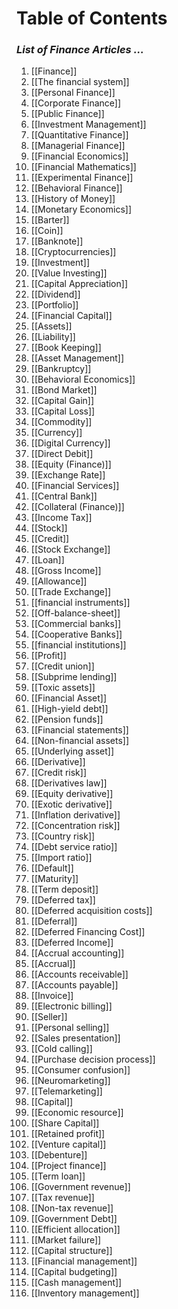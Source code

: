 # **Table of Contents**
### *List of Finance Articles ...*

1. [[Finance]]
2. [[The financial system]]
3. [[Personal Finance]]
4. [[Corporate Finance]]
5. [[Public Finance]]
6. [[Investment Management]]
7. [[Quantitative Finance]]
8. [[Managerial Finance]]
9. [[Financial Economics]]
10. [[Financial Mathematics]]
11. [[Experimental Finance]]
12. [[Behavioral Finance]]
13. [[History of Money]]
14. [[Monetary Economics]]
15. [[Barter]]
16. [[Coin]]
17. [[Banknote]]
18. [[Cryptocurrencies]]
19. [[Investment]]
20. [[Value Investing]]
21. [[Capital Appreciation]]
22. [[Dividend]]
23. [[Portfolio]]
24. [[Financial Capital]]
25. [[Assets]]
26. [[Liability]]
27. [[Book Keeping]]
28. [[Asset Management]]
29. [[Bankruptcy]]
30. [[Behavioral Economics]]
31. [[Bond Market]]
32. [[Capital Gain]]
33. [[Capital Loss]]
34. [[Commodity]]
35. [[Currency]]
36. [[Digital Currency]]
37. [[Direct Debit]]
38. [[Equity (Finance)]]
39. [[Exchange Rate]]
40. [[Financial Services]]
41. [[Central Bank]]
42. [[Collateral (Finance)]]
43. [[Income Tax]]
44. [[Stock]]
45. [[Credit]]
46. [[Stock Exchange]]
47. [[Loan]]
48. [[Gross Income]]
49. [[Allowance]]
50. [[Trade Exchange]]
51. [[financial instruments]]
52. [[Off-balance-sheet]]
53. [[Commercial banks]]
54. [[Cooperative Banks]]
55. [[financial institutions]]
56. [[Profit]]
57. [[Credit union]]
58. [[Subprime lending]]
59. [[Toxic assets]]
60. [[Financial Asset]]
61. [[High-yield debt]]
62. [[Pension funds]]
63. [[Financial statements]]
64. [[Non-financial assets]]
65. [[Underlying asset]]
66. [[Derivative]]
67. [[Credit risk]]
68. [[Derivatives law]]
69. [[Equity derivative]]
70. [[Exotic derivative]]
71. [[Inflation derivative]]
72. [[Concentration risk]]
73. [[Country risk]]
74. [[Debt service ratio]]
75. [[Import ratio]]
76. [[Default]]
77. [[Maturity]]
78. [[Term deposit]]
79. [[Deferred tax]]
80. [[Deferred acquisition costs]]
81. [[Deferral]]
82. [[Deferred Financing Cost]]
83. [[Deferred Income]]
84. [[Accrual accounting]]
85. [[Accrual]]
86. [[Accounts receivable]]
87. [[Accounts payable]]
88. [[Invoice]]
89. [[Electronic billing]]
90. [[Seller]]
91. [[Personal selling]]
92. [[Sales presentation]]
93. [[Cold calling]]
94. [[Purchase decision process]]
95. [[Consumer confusion]]
96. [[Neuromarketing]]
97. [[Telemarketing]]
98. [[Capital]]
99. [[Economic resource]]
100. [[Share Capital]]
101. [[Retained profit]]
102. [[Venture capital]]
103. [[Debenture]]
104. [[Project finance]]
105. [[Term loan]]
106. [[Government revenue]]
107. [[Tax revenue]]
108. [[Non-tax revenue]]
109. [[Government Debt]]
110. [[Efficient allocation]]
111. [[Market failure]]
112. [[Capital structure]]
113. [[Financial management]]
114. [[Capital budgeting]]
115. [[Cash management]]
116. [[Inventory management]]